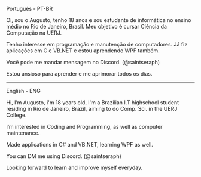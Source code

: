 Português - PT-BR 

Oi, sou o Augusto, tenho 18 anos e sou estudante de informática no ensino médio no Rio de Janeiro, Brasil. Meu objetivo é cursar Ciência da Computação na UERJ.

Tenho interesse em programação e manutenção de computadores. Já fiz aplicações em C e VB.NET e estou aprendendo WPF também.

Você pode me mandar mensagem no Discord. (@saintseraph)

Estou ansioso para aprender e me aprimorar todos os dias.

-----------------------------------------------------------------------------------------------------------------
English - ENG

Hi, I’m Augusto, i'm 18 years old, I'm a Brazilian I.T highschool student residing in Rio de Janeiro, Brazil, aiming to do Comp. Sci. in the UERJ College.

I’m interested in Coding and Programming, as well as computer maintenance.

Made applications in C# and VB.NET, learning WPF as well.

You can DM me using Discord. (@saintseraph)

Looking forward to learn and improve myself everyday.

<!---
SeraphZz/SeraphZz is a ✨ special ✨ repository because its `README.md` (this file) appears on your GitHub profile.
You can click the Preview link to take a look at your changes.
--->
